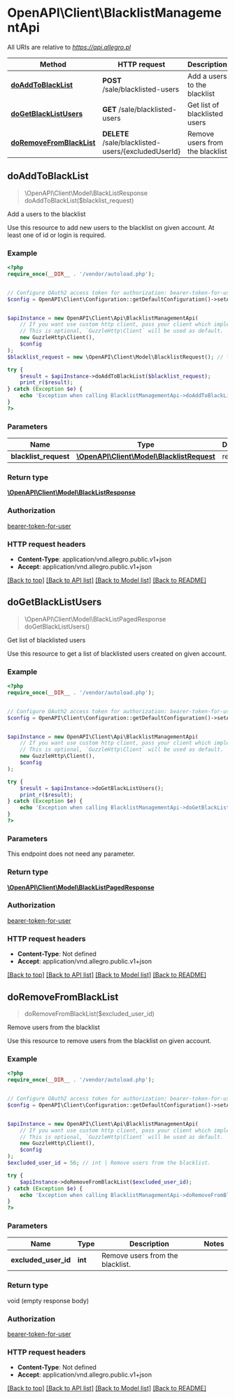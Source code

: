 # OpenAPI\Client\BlacklistManagementApi

All URIs are relative to *https://api.allegro.pl*

Method | HTTP request | Description
------------- | ------------- | -------------
[**doAddToBlackList**](BlacklistManagementApi.md#doAddToBlackList) | **POST** /sale/blacklisted-users | Add a users to the blacklist
[**doGetBlackListUsers**](BlacklistManagementApi.md#doGetBlackListUsers) | **GET** /sale/blacklisted-users | Get list of blacklisted users
[**doRemoveFromBlackList**](BlacklistManagementApi.md#doRemoveFromBlackList) | **DELETE** /sale/blacklisted-users/{excludedUserId} | Remove users from the blacklist



## doAddToBlackList

> \OpenAPI\Client\Model\BlackListResponse doAddToBlackList($blacklist_request)

Add a users to the blacklist

Use this resource to add new users to the blacklist on given account. At least one of id or login is required.

### Example

```php
<?php
require_once(__DIR__ . '/vendor/autoload.php');


// Configure OAuth2 access token for authorization: bearer-token-for-user
$config = OpenAPI\Client\Configuration::getDefaultConfiguration()->setAccessToken('YOUR_ACCESS_TOKEN');


$apiInstance = new OpenAPI\Client\Api\BlacklistManagementApi(
    // If you want use custom http client, pass your client which implements `GuzzleHttp\ClientInterface`.
    // This is optional, `GuzzleHttp\Client` will be used as default.
    new GuzzleHttp\Client(),
    $config
);
$blacklist_request = new \OpenAPI\Client\Model\BlacklistRequest(); // \OpenAPI\Client\Model\BlacklistRequest | request

try {
    $result = $apiInstance->doAddToBlackList($blacklist_request);
    print_r($result);
} catch (Exception $e) {
    echo 'Exception when calling BlacklistManagementApi->doAddToBlackList: ', $e->getMessage(), PHP_EOL;
}
?>
```

### Parameters


Name | Type | Description  | Notes
------------- | ------------- | ------------- | -------------
 **blacklist_request** | [**\OpenAPI\Client\Model\BlacklistRequest**](../Model/BlacklistRequest.md)| request |

### Return type

[**\OpenAPI\Client\Model\BlackListResponse**](../Model/BlackListResponse.md)

### Authorization

[bearer-token-for-user](../../README.md#bearer-token-for-user)

### HTTP request headers

- **Content-Type**: application/vnd.allegro.public.v1+json
- **Accept**: application/vnd.allegro.public.v1+json

[[Back to top]](#) [[Back to API list]](../../README.md#documentation-for-api-endpoints)
[[Back to Model list]](../../README.md#documentation-for-models)
[[Back to README]](../../README.md)


## doGetBlackListUsers

> \OpenAPI\Client\Model\BlackListPagedResponse doGetBlackListUsers()

Get list of blacklisted users

Use this resource to get a list of blacklisted users created on given account.

### Example

```php
<?php
require_once(__DIR__ . '/vendor/autoload.php');


// Configure OAuth2 access token for authorization: bearer-token-for-user
$config = OpenAPI\Client\Configuration::getDefaultConfiguration()->setAccessToken('YOUR_ACCESS_TOKEN');


$apiInstance = new OpenAPI\Client\Api\BlacklistManagementApi(
    // If you want use custom http client, pass your client which implements `GuzzleHttp\ClientInterface`.
    // This is optional, `GuzzleHttp\Client` will be used as default.
    new GuzzleHttp\Client(),
    $config
);

try {
    $result = $apiInstance->doGetBlackListUsers();
    print_r($result);
} catch (Exception $e) {
    echo 'Exception when calling BlacklistManagementApi->doGetBlackListUsers: ', $e->getMessage(), PHP_EOL;
}
?>
```

### Parameters

This endpoint does not need any parameter.

### Return type

[**\OpenAPI\Client\Model\BlackListPagedResponse**](../Model/BlackListPagedResponse.md)

### Authorization

[bearer-token-for-user](../../README.md#bearer-token-for-user)

### HTTP request headers

- **Content-Type**: Not defined
- **Accept**: application/vnd.allegro.public.v1+json

[[Back to top]](#) [[Back to API list]](../../README.md#documentation-for-api-endpoints)
[[Back to Model list]](../../README.md#documentation-for-models)
[[Back to README]](../../README.md)


## doRemoveFromBlackList

> doRemoveFromBlackList($excluded_user_id)

Remove users from the blacklist

Use this resource to remove users from the blacklist on given account.

### Example

```php
<?php
require_once(__DIR__ . '/vendor/autoload.php');


// Configure OAuth2 access token for authorization: bearer-token-for-user
$config = OpenAPI\Client\Configuration::getDefaultConfiguration()->setAccessToken('YOUR_ACCESS_TOKEN');


$apiInstance = new OpenAPI\Client\Api\BlacklistManagementApi(
    // If you want use custom http client, pass your client which implements `GuzzleHttp\ClientInterface`.
    // This is optional, `GuzzleHttp\Client` will be used as default.
    new GuzzleHttp\Client(),
    $config
);
$excluded_user_id = 56; // int | Remove users from the blacklist.

try {
    $apiInstance->doRemoveFromBlackList($excluded_user_id);
} catch (Exception $e) {
    echo 'Exception when calling BlacklistManagementApi->doRemoveFromBlackList: ', $e->getMessage(), PHP_EOL;
}
?>
```

### Parameters


Name | Type | Description  | Notes
------------- | ------------- | ------------- | -------------
 **excluded_user_id** | **int**| Remove users from the blacklist. |

### Return type

void (empty response body)

### Authorization

[bearer-token-for-user](../../README.md#bearer-token-for-user)

### HTTP request headers

- **Content-Type**: Not defined
- **Accept**: application/vnd.allegro.public.v1+json

[[Back to top]](#) [[Back to API list]](../../README.md#documentation-for-api-endpoints)
[[Back to Model list]](../../README.md#documentation-for-models)
[[Back to README]](../../README.md)

